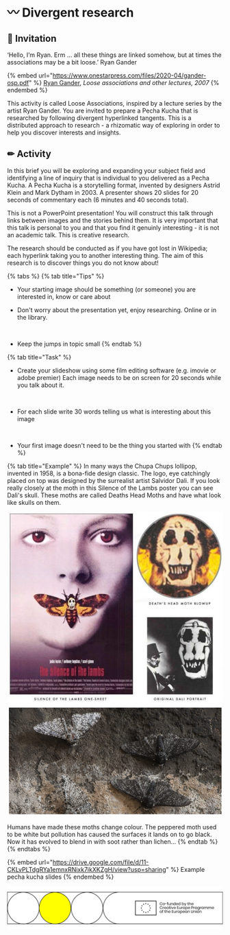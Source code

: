 # 〰 Divergent research

## 🎯 Invitation

‘Hello, I’m Ryan. Erm … all these things are linked somehow, but at times the associations may be a bit loose.’ Ryan Gander

{% embed url="https://www.onestarpress.com/files/2020-04/gander-osp.pdf" %}
[Ryan Gander](https://www.onestarpress.com/artist/ryan-gander), _Loose associations and other lectures, 2007_
{% endembed %}

This activity is called Loose Associations, inspired by a lecture series by the artist Ryan Gander. You are invited to prepare a Pecha Kucha that is researched by following divergent hyperlinked tangents. This is a distributed approach to research - a rhizomatic way of exploring in order to help you discover interests and insights.&#x20;

## ✏ Activity

In this brief you will be exploring and expanding your subject field and identifying a line of inquiry that is individual to you delivered as a Pecha Kucha. A Pecha Kucha is a storytelling format, invented by designers Astrid Klein and Mark Dytham in 2003. A presenter shows 20 slides for 20 seconds of commentary each (6 minutes and 40 seconds total).

This is not a PowerPoint presentation! You will construct this talk through links between images and the stories behind them. It is very important that this talk is personal to you and that you find it genuinly interesting - it is not an academic talk. This is creative research.

​The research should be conducted as if you have got lost in Wikipedia; each hyperlink taking you to another interesting thing. The aim of this research is to discover things you do not know about!

{% tabs %}
{% tab title="Tips" %}


* Your starting image should be something (or someone) you are interested in, know or care about



* Don't worry about the presentation yet, enjoy researching. Online or in the library.&#x20;

​

* Keep the jumps in topic small
{% endtab %}

{% tab title="Task" %}




* Create your slideshow using some film editing software (e.g. imovie or adobe premier) Each image needs to be on screen for 20 seconds while you talk about it.

​

* For each slide write 30 words telling us what is interesting about this image

​

* Your first image doesn't need to be the thing you started with
{% endtab %}

{% tab title="Example" %}
In many ways the Chupa Chups lollipop, invented in 1958, is a bona-fide design classic. The logo, eye catchingly placed on top was designed by the surrealist artist Salvidor Dali. If you look really closely at the moth in this Silence of the Lambs poster you can see Dali's skull. These moths are called Deaths Head Moths and have what look like skulls on them.

![](<../.gitbook/assets/image (37).png>)![](<../.gitbook/assets/image (31).png>)

Humans have made these moths change colour. The peppered moth used to be white but pollution has caused the surfaces it lands on to go black. Now it has evolved to blend in with soot rather than lichen...
{% endtab %}
{% endtabs %}

{% embed url="https://drive.google.com/file/d/11-CKLvPLTdgRYa1emnxRNixk7ikXKZgH/view?usp=sharing" %}
Example pecha kucha slides
{% endembed %}



![](../.gitbook/assets/gitfooter.png)

​
